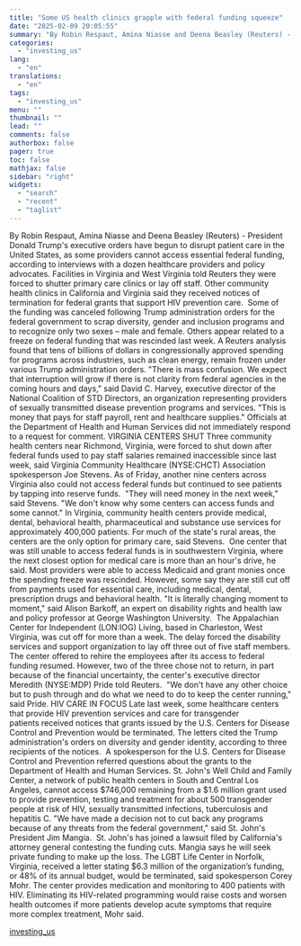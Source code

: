 ```yaml
---
title: "Some US health clinics grapple with federal funding squeeze"
date: "2025-02-09 20:05:55"
summary: "By Robin Respaut, Amina Niasse and Deena Beasley (Reuters) - President Donald Trump's executive orders have begun to disrupt patient care in the United States, as some providers cannot access essential federal funding, according to interviews with a dozen healthcare providers and policy advocates. Facilities in Virginia and West Virginia..."
categories:
  - "investing_us"
lang:
  - "en"
translations:
  - "en"
tags:
  - "investing_us"
menu: ""
thumbnail: ""
lead: ""
comments: false
authorbox: false
pager: true
toc: false
mathjax: false
sidebar: "right"
widgets:
  - "search"
  - "recent"
  - "taglist"
---
```


By Robin Respaut, Amina Niasse and Deena Beasley (Reuters) - President Donald Trump's executive orders have begun to disrupt patient care in the United States, as some providers cannot access essential federal funding, according to interviews with a dozen healthcare providers and policy advocates. Facilities in Virginia and West Virginia told Reuters they were forced to shutter primary care clinics or lay off staff. Other community health clinics in California and Virginia said they received notices of termination for federal grants that support HIV prevention care.  Some of the funding was canceled following Trump administration orders for the federal government to scrap diversity, gender and inclusion programs and to recognize only two sexes – male and female. Others appear related to a freeze on federal funding that was rescinded last week. A Reuters analysis found that tens of billions of dollars in congressionally approved spending for programs across industries, such as clean energy, remain frozen under various Trump administration orders. "There is mass confusion. We expect that interruption will grow if there is not clarity from federal agencies in the coming hours and days," said David C. Harvey, executive director of the National Coalition of STD Directors, an organization representing providers of sexually transmitted disease prevention programs and services. "This is money that pays for staff payroll, rent and healthcare supplies." Officials at the Department of Health and Human Services did not immediately respond to a request for comment. VIRGINIA CENTERS SHUT Three community health centers near Richmond, Virginia, were forced to shut down after federal funds used to pay staff salaries remained inaccessible since last week, said Virginia Community Healthcare (NYSE:CHCT) Association spokesperson Joe Stevens. As of Friday, another nine centers across Virginia also could not access federal funds but continued to see patients by tapping into reserve funds.  "They will need money in the next week," said Stevens. "We don't know why some centers can access funds and some cannot." In Virginia, community health centers provide medical, dental, behavioral health, pharmaceutical and substance use services for approximately 400,000 patients. For much of the state's rural areas, the centers are the only option for primary care, said Stevens.  One center that was still unable to access federal funds is in southwestern Virginia, where the next closest option for medical care is more than an hour's drive, he said. Most providers were able to access Medicaid and grant monies once the spending freeze was rescinded. However, some say they are still cut off from payments used for essential care, including medical, dental, prescription drugs and behavioral health. "It is literally changing moment to moment," said Alison Barkoff, an expert on disability rights and health law and policy professor at George Washington University.  The Appalachian Center for Independent (LON:IOG) Living, based in Charleston, West Virginia, was cut off for more than a week. The delay forced the disability services and support organization to lay off three out of five staff members.  The center offered to rehire the employees after its access to federal funding resumed. However, two of the three chose not to return, in part because of the financial uncertainty, the center's executive director Meredith (NYSE:MDP) Pride told Reuters.  "We don't have any other choice but to push through and do what we need to do to keep the center running," said Pride. HIV CARE IN FOCUS Late last week, some healthcare centers that provide HIV prevention services and care for transgender patients received notices that grants issued by the U.S. Centers for Disease Control and Prevention would be terminated. The letters cited the Trump administration's orders on diversity and gender identity, according to three recipients of the notices.  A spokesperson for the U.S. Centers for Disease Control and Prevention referred questions about the grants to the Department of Health and Human Services. St. John's Well Child and Family Center, a network of public health centers in South and Central Los Angeles, cannot access $746,000 remaining from a $1.6 million grant used to provide prevention, testing and treatment for about 500 transgender people at risk of HIV, sexually transmitted infections, tuberculosis and hepatitis C. "We have made a decision not to cut back any programs because of any threats from the federal government," said St. John's President Jim Mangia.  St. John's has joined a lawsuit filed by California's attorney general contesting the funding cuts. Mangia says he will seek private funding to make up the loss. The LGBT Life Center in Norfolk, Virginia, received a letter stating $6.3 million of the organization’s funding, or 48% of its annual budget, would be terminated, said spokesperson Corey Mohr. The center provides medication and monitoring to 400 patients with HIV. Eliminating its HIV-related programming would raise costs and worsen health outcomes if more patients develop acute symptoms that require more complex treatment, Mohr said.

[investing_us](https://www.investing.com/news/economy-news/some-us-health-clinics-grapple-with-federal-funding-squeeze-3857843)
